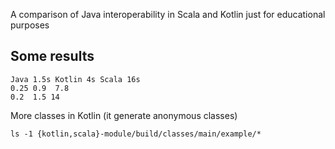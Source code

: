 A comparison of Java interoperability in Scala and Kotlin just for educational purposes

Some results
------------

```
Java 1.5s Kotlin 4s Scala 16s
0.25 0.9  7.8
0.2  1.5 14
```

More classes in Kotlin (it generate anonymous classes)

    ls -1 {kotlin,scala}-module/build/classes/main/example/*


